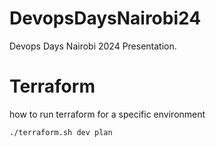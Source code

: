 # DevopsDaysNairobi24
Devops Days Nairobi 2024 Presentation.

# Terraform

how to run terraform for a specific environment

```shell
./terraform.sh dev plan
```